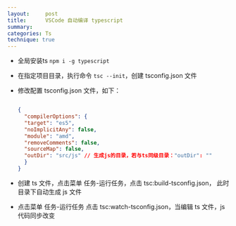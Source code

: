 ```yaml
---
layout:     post
title:      VSCode 自动编译 typescript
summary: 
categories: Ts
technique: true
---
```


- 全局安装ts `npm i -g typescript`

- 在指定项目目录，执行命令 `tsc --init`，创建 tsconfig.json 文件

- 修改配置 tsconfig.json 文件，如下：

    ```json
    
    {
      "compilerOptions": {
      "target": "es5",
      "noImplicitAny": false,
      "module": "amd",
      "removeComments": false,
      "sourceMap": false,
      "outDir": "src/js" // 生成js的目录，若与ts同级目录："outDir": ""
      }
    }
    ```

- 创建 ts 文件，点击菜单 任务-运行任务，点击 tsc:build-tsconfig.json， 此时目录下自动生成 js 文件

- 点击菜单 任务-运行任务 点击 tsc:watch-tsconfig.json，当编辑 ts 文件，js 代码同步改变



 